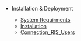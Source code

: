 - Installation & Deployment

  - [System Requirments](systemrequirements.md)
  - [Installation](Installation-morepages.md)
  - [Connection_RIS_Users](connection_ris_users.md)
 
